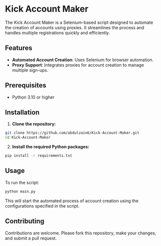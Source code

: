 # Kick Account Maker

The Kick Account Maker is a Selenium-based script designed to automate the creation of accounts using proxies. It streamlines the process and handles multiple registrations quickly and efficiently.

## Features

- **Automated Account Creation**: Uses Selenium for browser automation.
- **Proxy Support**: Integrates proxies for account creation to manage multiple sign-ups.

## Prerequisites

- Python 3.10 or higher

## Installation

1. **Clone the repository:**

```bash
git clone https://github.com/abdulzain6/Kick-Account-Maker.git
cd Kick-Account-Maker
```

2. **Install the required Python packages:**

```bash
pip install -r requirements.txt
```

## Usage

To run the script:

```bash
python main.py
```

This will start the automated process of account creation using the configurations specified in the script.

## Contributing

Contributions are welcome. Please fork this repository, make your changes, and submit a pull request.